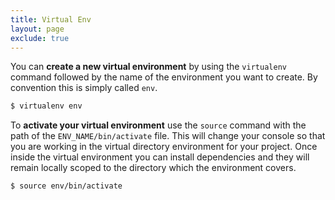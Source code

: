 ```yaml
---
title: Virtual Env
layout: page
exclude: true
---
```


You can **create a new virtual environment** by using the `virtualenv` command followed by the name of the environment you want to create. By convention this is simply called `env`.
```bash
$ virtualenv env
```

To **activate your virtual environment** use the `source` command with the path of the `ENV_NAME/bin/activate` file. This will change your console so that you are working in the virtual directory environment for your project. Once inside the virtual environment you can install dependencies and they will remain locally scoped to the directory which the environment covers.
```bash
$ source env/bin/activate
```


<!--stackedit_data:
eyJoaXN0b3J5IjpbMjM3Mzc0ODYyLC0xMTMyMTYxNDQ3XX0=
-->